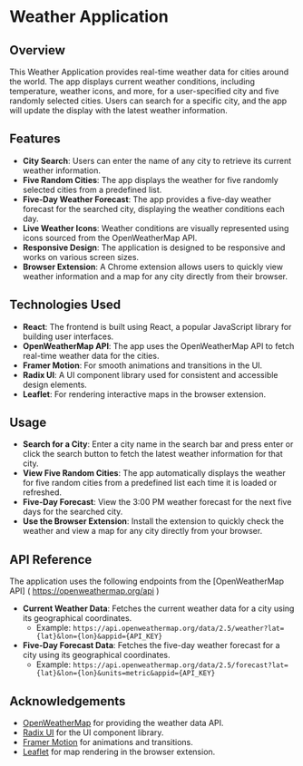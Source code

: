 # Weather Application

## Overview

This Weather Application provides real-time weather data for cities around the world. The app displays current weather conditions, including temperature, weather icons, and more, for a user-specified city and five randomly selected cities. Users can search for a specific city, and the app will update the display with the latest weather information.

## Features

- **City Search**: Users can enter the name of any city to retrieve its current weather information.
- **Five Random Cities**: The app displays the weather for five randomly selected cities from a predefined list.
- **Five-Day Weather Forecast**: The app provides a five-day weather forecast for the searched city, displaying the weather conditions each day.
- **Live Weather Icons**: Weather conditions are visually represented using icons sourced from the OpenWeatherMap API.
- **Responsive Design**: The application is designed to be responsive and works on various screen sizes.
- **Browser Extension**: A Chrome extension allows users to quickly view weather information and a map for any city directly from their browser.

## Technologies Used

- **React**: The frontend is built using React, a popular JavaScript library for building user interfaces.
- **OpenWeatherMap API**: The app uses the OpenWeatherMap API to fetch real-time weather data for the cities.
- **Framer Motion**: For smooth animations and transitions in the UI.
- **Radix UI**: A UI component library used for consistent and accessible design elements.
- **Leaflet**: For rendering interactive maps in the browser extension.

## Usage

- **Search for a City**: Enter a city name in the search bar and press enter or click the search button to fetch the latest weather information for that city.
- **View Five Random Cities**: The app automatically displays the weather for five random cities from a predefined list each time it is loaded or refreshed.
- **Five-Day Forecast**: View the 3:00 PM weather forecast for the next five days for the searched city.
- **Use the Browser Extension**: Install the extension to quickly check the weather and view a map for any city directly from your browser.

## API Reference

The application uses the following endpoints from the [OpenWeatherMap API]
( <a href="https://openweathermap.org/api" target=_blank> https://openweathermap.org/api</a> )

- **Current Weather Data**: Fetches the current weather data for a city using its geographical coordinates.
  - Example: `https://api.openweathermap.org/data/2.5/weather?lat={lat}&lon={lon}&appid={API_KEY}`
- **Five-Day Forecast Data**: Fetches the five-day weather forecast for a city using its geographical coordinates.
  - Example: `https://api.openweathermap.org/data/2.5/forecast?lat={lat}&lon={lon}&units=metric&appid={API_KEY}`

## Acknowledgements

- [OpenWeatherMap](https://openweathermap.org/) for providing the weather data API.
- [Radix UI](https://radix-ui.com/) for the UI component library.
- [Framer Motion](https://www.framer.com/motion/) for animations and transitions.
- [Leaflet](https://leafletjs.com/) for map rendering in the browser extension.
